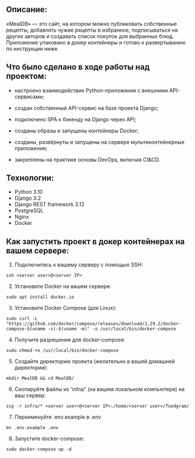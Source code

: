 ## Описание:
«MealDB» — это сайт, на котором можно публиковать собственные рецепты, добавлять чужие рецепты в избранное, подписываться на других авторов и создавать список покупок для выбранных блюд.
Приложение упаковано в докер контейнеры и готово к развертыванию по инструкции ниже.

## Что было сделано в ходе работы над проектом:  
- настроено взаимодействие Python-приложения с внешними API-сервисами;  

- создан собственный API-сервис на базе проекта Django;  

- подключено SPA к бэкенду на Django через API;  

- созданы образы и запущены контейнеры Docker;  

- созданы, развёрнуты и запущены на сервере мультиконтейнерные приложения;  

- закреплены на практике основы DevOps, включая CI&CD.

## Технологии:
- Python 3.10
- Django 3.2
- Django REST framework 3.12
- PostgreSQL
- Nginx
- Docker

## Как запустить проект в докер контейнерах на вашем сервере:

1. Подключитесь к вашему серверу с помощью SSH:
```
ssh <server user>@<server IP>
```

2. Установите Docker на вашем сервере:
```
sudo apt install docker.io
```

3. Установите Docker Compose (для Linux):
```
sudo curl -L "https://github.com/docker/compose/releases/download/1.29.2/docker-compose-$(uname -s)-$(uname -m)" -o /usr/local/bin/docker-compose
```

4. Получите разрешения для docker-compose:
```
sudo chmod +x /usr/local/bin/docker-compose
```

5. Создайте директорию проекта (желательно в вашей домашней директории):
```
mkdir MealDB && cd MealDB/
```

6. Скопируйте файлы из 'infra/' (на вашем локальном компьютере) на ваш сервер:
```
scp -r infra/* <server user>@<server IP>:/home/<server user>/foodgram/
```

7. Переименуйте .env.example в .env

```
mv .env.example .env
```

8. Запустите docker-compose:
```
sudo docker-compose up -d
```
